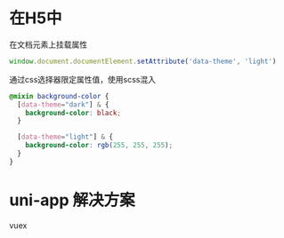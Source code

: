# 在H5中

在文档元素上挂载属性

```javascript
window.document.documentElement.setAttribute('data-theme', 'light')
```

通过css选择器限定属性值，使用scss混入

```scss
@mixin background-color {
  [data-theme="dark"] & {
    background-color: black;
  }

  [data-theme="light"] & {
    background-color: rgb(255, 255, 255);
  }
}
```

# uni-app 解决方案

vuex
